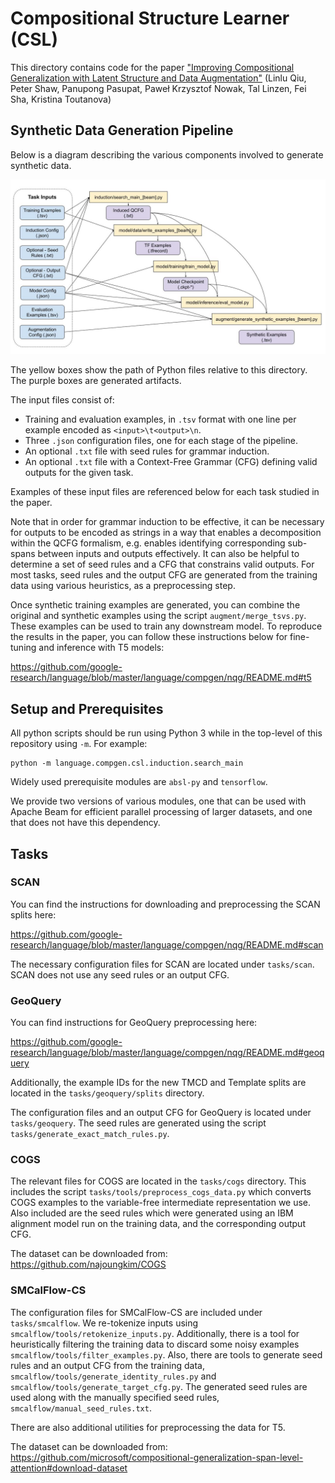# Compositional Structure Learner (CSL)

This directory contains code for the paper ["Improving Compositional Generalization with Latent Structure and Data Augmentation"](https://arxiv.org/abs/2112.07610)
(Linlu Qiu, Peter Shaw, Panupong Pasupat, Paweł Krzysztof Nowak, Tal Linzen, Fei Sha, Kristina Toutanova)


## Synthetic Data Generation Pipeline

Below is a diagram describing the various components involved to generate
synthetic data.


![csl_flowchart](csl_flowchart.jpg)

The yellow boxes show the path of Python files relative to this directory.
The purple boxes are generated artifacts.

The input files consist of:

* Training and evaluation examples, in `.tsv` format with one line per example encoded as
`<input>\t<output>\n`.
* Three `.json` configuration files, one for each stage of the pipeline.
* An optional `.txt` file with seed rules for grammar induction.
* An optional `.txt` file with a Context-Free Grammar (CFG) defining valid outputs for the given task.

Examples of these input files are referenced below for each task studied in the
paper.

Note that in order for grammar induction to be
effective, it can be necessary for outputs to be encoded
as strings in a way that enables a decomposition within the QCFG formalism, e.g.
enables identifying corresponding sub-spans between inputs and outputs
effectively. It can also be helpful to determine a set of seed rules and a CFG
that constrains valid outputs. For most tasks, seed rules and the output CFG are
generated from the training data using various heuristics, as a preprocessing
step.

Once synthetic training examples are generated,
you can
combine the original and synthetic examples using the script
`augment/merge_tsvs.py`. These examples can be used to train
any downstream model. To reproduce the results in the paper, you can follow
these instructions below for fine-tuning and inference with T5 models:

https://github.com/google-research/language/blob/master/language/compgen/nqg/README.md#t5

## Setup and Prerequisites

All python scripts should be run using Python 3 while in the top-level of this
repository using `-m`. For example:

```shell
python -m language.compgen.csl.induction.search_main
```

Widely used prerequisite modules are `absl-py` and `tensorflow`.

We provide two versions of various modules, one that can be used with Apache
Beam for efficient parallel processing of larger datasets, and one that does not
have this dependency.

## Tasks

### SCAN

You can find the instructions for downloading and preprocessing the SCAN splits here:

https://github.com/google-research/language/blob/master/language/compgen/nqg/README.md#scan

The necessary configuration files for SCAN are located under `tasks/scan`. SCAN
does not use any seed rules or an output CFG.

### GeoQuery

You can find instructions for GeoQuery preprocessing here:

https://github.com/google-research/language/blob/master/language/compgen/nqg/README.md#geoquery

Additionally, the example IDs for the new TMCD and Template splits are located
in the `tasks/geoquery/splits` directory.

The configuration files and an output CFG for GeoQuery is located under
`tasks/geoquery`. The seed rules are generated using the script
`tasks/generate_exact_match_rules.py`.

### COGS

The relevant files for COGS are located in the `tasks/cogs`
directory. This includes the script `tasks/tools/preprocess_cogs_data.py` which
converts COGS examples to the variable-free intermediate representation we use.
Also included are the seed rules which were generated using an IBM alignment
model run on the training data, and the corresponding output CFG.

The dataset can be downloaded from: https://github.com/najoungkim/COGS

### SMCalFlow-CS

The configuration files for SMCalFlow-CS are included under `tasks/smcalflow`.
We re-tokenize inputs using `smcalflow/tools/retokenize_inputs.py`.
Additionally, there is a tool for heuristically filtering the training data
to discard some noisy examples `smcalflow/tools/filter_examples.py`. Also,
there are tools to generate seed rules and an output CFG from the training data,
`smcalflow/tools/generate_identity_rules.py` and
`smcalflow/tools/generate_target_cfg.py`. The generated seed rules are used
along with the manually specified seed rules, `smcalflow/manual_seed_rules.txt`.

There are also additional utilities for preprocessing the data for T5.

The dataset can be downloaded from: https://github.com/microsoft/compositional-generalization-span-level-attention#download-dataset
